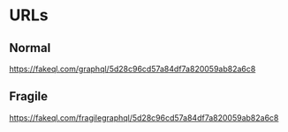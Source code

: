 # URLs

## Normal

https://fakeql.com/graphql/5d28c96cd57a84df7a820059ab82a6c8

## Fragile

https://fakeql.com/fragilegraphql/5d28c96cd57a84df7a820059ab82a6c8
